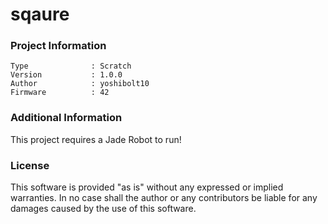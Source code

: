 sqaure
================



### Project Information
```
Type              : Scratch
Version           : 1.0.0
Author            : yoshibolt10
Firmware          : 42
```

### Additional Information
This project requires a Jade Robot to run!

### License
This software is provided "as is" without any expressed or implied warranties.  In no case shall the author or any contributors be liable for any damages caused by the use of this software.

